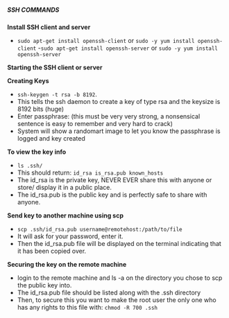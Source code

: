 ##### SSH COMMANDS

**Install SSH client and server**
- `sudo apt-get install openssh-client` or `sudo -y yum install openssh-client`
-`sudo apt-get install openssh-server` or `sudo -y yum install openssh-server `

**Starting the SSH client or server**


**Creating Keys**
- `ssh-keygen -t rsa -b 8192`. 
- This tells the ssh daemon to create a key of type rsa and the keysize is 8192 bits (huge)
- Enter passphrase: (this must be very very strong, a nonsensical sentence is easy to remember and very hard to crack)
- System will show a randomart image to let you know the passphrase is logged and key created

**To view the key info**
- `ls .ssh/`
- This should return: `id_rsa is_rsa.pub known_hosts`
- The id_rsa is the private key, NEVER EVER share this with anyone or store/ display it in a public place. 
- The id_rsa.pub is the public key and is perfectly safe to share with anyone.

**Send key to another machine using scp**
- `scp .ssh/id_rsa.pub username@remotehost:/path/to/file`
- It will ask for your password, enter it.
- Then the id_rsa.pub file will be displayed on the terminal indicating that it has been copied over.

**Securing the key on the remote machine**
- login to the remote machine and ls -a on the directory you chose to scp the public key into.
- The id_rsa.pub file should be listed along with the .ssh directory
- Then, to secure this you want to make the root user the only one who has any rights to this file with: `chmod -R 700 .ssh`
